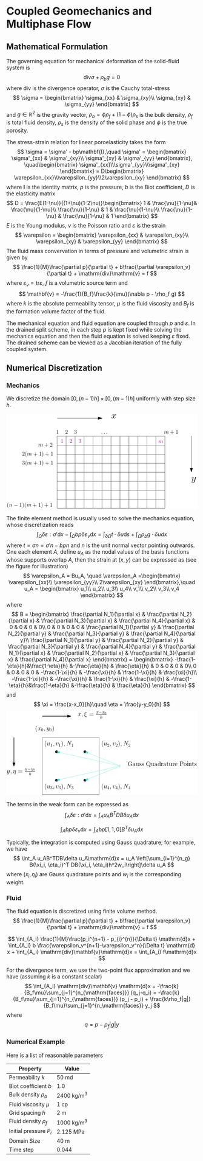 # Coupled Geomechanics and Multiphase Flow

## Mathematical Formulation

The governing equation for mechanical deformation of the solid-fluid system is 
$$
\mathrm{div} \sigma + \rho_b g = 0
$$
where $\mathrm{div}$ is the divergence operator, $\sigma$ is the Cauchy total-stress 
$$
\sigma = \begin{bmatrix}
\sigma_{xx} & \sigma_{xy}\\
\sigma_{xy} & \sigma_{yy}
\end{bmatrix}
$$
and $g\in\mathbb{R}^2$ is the gravity vector, $\rho_b=\phi \rho_f + (1-\phi)\rho_s$  is the bulk density, $\rho_f$ is total fluid density, $\rho_s$ is the density of the solid phase and $\phi$ is the true porosity. 

The stress-strain relation for linear poroelasticity takes the form 
$$
\sigma = \sigma' - bp\mathbf{I},\quad \sigma' = \begin{bmatrix}
\sigma'_{xx} & \sigma'_{xy}\\
\sigma'_{xy} & \sigma'_{yy}
\end{bmatrix},
\quad\begin{bmatrix}
\sigma'_{xx}\\\sigma'_{yy}\\\sigma'_{xy}
\end{bmatrix} = D\begin{bmatrix}
\varepsilon_{xx}\\\varepsilon_{yy}\\2\varepsilon_{xy}
\end{bmatrix}
$$
where $\mathbf{I}$ is the identity matrix, $p$ is the pressure, $b$ is the Biot coefficient, $D$ is the elasticity matrix
$$
D = \frac{E(1-\nu)}{(1+\nu)(1-2\nu)}\begin{bmatrix}
1 & \frac{\nu}{1-\nu}& \frac{\nu}{1-\nu}\\
\frac{\nu}{1-\nu} & 1 & \frac{\nu}{1-\nu}\\
\frac{\nu}{1-\nu} & \frac{\nu}{1-\nu} & 1
\end{bmatrix}
$$
$E$ is the Young modulus,  $\nu$ is the Poisson ratio and  $\varepsilon$ is the strain
$$
\varepsilon = \begin{bmatrix}
\varepsilon_{xx} & \varepsilon_{xy}\\
\varepsilon_{xy} & \varepsilon_{yy}
\end{bmatrix}
$$
The fluid mass convervation in terms of pressure and volumetric strain is given by 
$$
\frac{1}{M}\frac{\partial p}{\partial t} + b\frac{\partial \varepsilon_v}{\partial t} + \mathrm{div}\mathrm{v} = f
$$
where $\varepsilon_v = \mathrm{tr} \varepsilon$, $f$ is a volumetric source term and 
$$
\mathbf{v} = -\frac{1}{B_f}\frac{k}{\mu}(\nabla p - \rho_f g)
$$
where $k$ is the absolute permeability tensor, $\mu$ is the fluid viscosity and $B_f$ is the formation volume factor of the fluid. 



The mechanical equation and fluid equation are coupled through $p$ and $\varepsilon$. In the drained split scheme, in each step $p$ is kept fixed while solving the mechanics equation and then the fluid equation is solved keeping $\varepsilon$ fixed. The drained scheme can be viewed as a Jacobian iteration of the fully coupled system. 

## Numerical Discretization

### Mechanics

We discretize the domain $[0,(n-1)h]\times [0, (m-1)h]$ uniformly with step size $h$.

![](./assets/domain.png)

The finite element method is usually used to solve the mechanics equation, whose discretization reads
$$
\int_{\Omega} \delta \varepsilon :\sigma'\mathrm{d}x - \int_\Omega b p \delta \varepsilon_v\mathrm{d}x = \int_{\partial\Omega} t\cdot\delta u\mathrm{d}s + \int_\Omega \rho_b g\cdot\delta u dx
$$
where $t = \sigma n = \sigma' n - bpn$ and $n$ is the unit normal vector pointing outwards. One each element $A$, define $u_A$ as the nodal values of the basis functions whose supports overlap $A$, then the strain at $(x,y)$ can be expressed as (see the figure for illustration)
$$
\varepsilon_A = Bu_A, \quad \varepsilon_A =\begin{bmatrix}
\varepsilon_{xx}\\
\varepsilon_{yy}\\
2\varepsilon_{xy}
\end{bmatrix},\quad
u_A = \begin{bmatrix}
u_1\\
u_2\\
u_3\\
u_4\\
v_1\\
v_2\\
v_3\\
v_4
\end{bmatrix}
$$
where 
$$
B = \begin{bmatrix}
\frac{\partial N_1}{\partial x} & \frac{\partial N_2}{\partial x} & \frac{\partial N_3}{\partial x} & \frac{\partial N_4}{\partial x} & 0 & 0 & 0 & 0\\
0 & 0 & 0 & 0 & \frac{\partial N_1}{\partial y} & \frac{\partial N_2}{\partial y} & \frac{\partial N_3}{\partial y} & \frac{\partial N_4}{\partial y}\\
\frac{\partial N_1}{\partial y} & \frac{\partial N_2}{\partial y} & \frac{\partial N_3}{\partial y} & \frac{\partial N_4}{\partial y} & \frac{\partial N_1}{\partial x} & \frac{\partial N_2}{\partial x} & \frac{\partial N_3}{\partial x} & \frac{\partial N_4}{\partial x}
\end{bmatrix} = \begin{bmatrix}
-\frac{1-\eta}{h}&\frac{1-\eta}{h} &-\frac{\eta}{h} & \frac{\eta}{h} & 0 & 0 & 0 & 0\\
0 & 0 & 0 & 0 & -\frac{1-\xi}{h} & -\frac{\xi}{h} & \frac{1-\xi}{h} & \frac{\xi}{h}\\
-\frac{1-\xi}{h} & -\frac{\xi}{h} & \frac{1-\xi}{h} & \frac{\xi}{h} & -\frac{1-\eta}{h}&\frac{1-\eta}{h} &-\frac{\eta}{h} & \frac{\eta}{h}
\end{bmatrix}
$$
and
$$
\xi = \frac{x-x_0}{h}\quad \eta = \frac{y-y_0}{h}
$$
![](./assets/rectangle.png)

The terms in the weak form can be expressed as 
$$
\int_{A}\delta \varepsilon :\sigma'\mathrm{d}x = \int_A u_AB^TDB\delta u_A\mathrm{d}x
$$

$$
\int_A b p \delta \varepsilon_v\mathrm{d}x = \int_A bp [1,1,0]B^T\delta u_A\mathrm{d}x
$$

Typically, the integration is computed using Gauss quadrature; for example, we have
$$
\int_A u_AB^TDB\delta u_A\mathrm{d}x = u_A \left[\sum_{i=1}^{n_g} B(\xi_i, \eta_i)^T DB(\xi_i, \eta_i)h^2w_i\right]\delta u_A
$$
where $(x_i, \eta_i)$ are Gauss quadrature points and $w_i$ is the corresponding weight. 

### Fluid

The fluid equation is discretized using finite volume method. 
$$
\frac{1}{M}\frac{\partial p}{\partial t} + b\frac{\partial \varepsilon_v}{\partial t} + \mathrm{div}\mathrm{v} = f
$$

$$
\int_{A_i} \frac{1}{M}\frac{p_i^{n+1} - p_{i}^{n}}{\Delta t} \mathrm{d}x + \int_{A_i} b \frac{\varepsilon_v^{n+1}-\varepsilon_v^n}{\Delta t} \mathrm{d} x + \int_{A_i} \mathrm{div}\mathbf{v}\mathrm{d}x = \int_{A_i} f\mathrm{d}x
$$

For the divergence term, we use the two-point flux approximation and we have (assuming $k$ is a constant scalar)
$$
\int_{A_i} \mathrm{div}\mathbf{v} \mathrm{d}x = -\frac{k}{B_f\mu}\sum_{j=1}^{n_{\mathrm{faces}}} (q_j-q_i) = -\frac{k}{B_f\mu}\sum_{j=1}^{n_{\mathrm{faces}}} (p_j - p_i) + \frac{k\rho_f|g|}{B_f\mu}\sum_{j=1}^{n_\mathrm{faces}} y_j
$$
where
$$
q = p - \rho_f|g|y
$$


### Numerical Example

Here is a list of reasonable parameters

| Property               | Value           |
| ---------------------- | --------------- |
| Permeability $k$       | 50 md           |
| Biot coefficient $b$   | 1.0             |
| Bulk density $\rho_b$  | 2400 kg/m${}^3$ |
| Fluid viscosity $\mu$  | 1 cp            |
| Grid spacing $h$       | 2 m             |
| Fluid density $\rho_f$ | 1000 kg/m${}^3$ |
| Initial pressure $P_i$ | 2.125 MPa       |
| Domain Size            | 40 m            |
| Time step              | 0.044           |

​                                    

